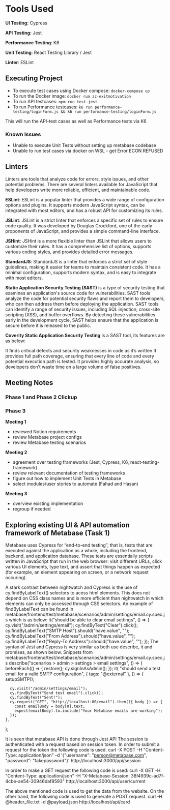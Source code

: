 # Tools Used

**UI Testing:** Cypress

**API Testing:** Jest

**Performance Testing**: K6

**Unit Testing**: React Testing Library / Jest

**Linter**: ESLint

## Executing Project

- To execute test cases using Docker compose: `docker-compose up`
- To run the Docker image: `docker run zz-exitmotivation`
- To run API testcases: `npm run test-jest`
- To run Performance testcases: `k6 run performance-testing/loginForm.js && k6 run performance-testing/loginForm.js` 

This will run the API-test cases as well as Performance tests via K6

### Known Issues
- Unable to execute Unit Tests without setting up metabase codebase
- Unable to run test cases via docker on WSL - get Error ECON REFUSED 


## Linters

Linters are tools that analyze code for errors, style issues, and other potential problems. There are several linters available for JavaScript that help developers write more reliable, efficient, and maintainable code.

**ESLint**: ESLint is a popular linter that provides a wide range of configuration options and plugins. It supports modern JavaScript syntax, can be integrated with most editors, and has a robust API for customizing its rules.

**JSLint**: JSLint is a strict linter that enforces a specific set of rules to ensure code quality. It was developed by Douglas Crockford, one of the early proponents of JavaScript, and provides a simple command-line interface.

**JSHint**: JSHint is a more flexible linter than JSLint that allows users to customize their rules. It has a comprehensive list of options, supports various coding styles, and provides detailed error messages.

**StandardJS**: StandardJS is a linter that enforces a strict set of style guidelines, making it easier for teams to maintain consistent code. It has a minimal configuration, supports modern syntax, and is easy to integrate with most editors.

**Static Application Security Testing (SAST)** is a type of security testing that examines an application's source code for vulnerabilities. SAST tools analyze the code for potential security flaws and report them to developers, who can then address them before deploying the application. SAST tools can identify a range of security issues, including SQL injection, cross-site scripting (XSS), and buffer overflows. By detecting these vulnerabilities early in the development cycle, SAST helps ensure that the application is secure before it is released to the public.

**Coverity Static Application Security Testing** is a SAST tool, its features are as below:

It finds critical defects and security weaknesses in code as it’s written
It provides full path coverage, ensuring that every line of code and every potential execution path is tested.
It provides highly accurate analysis, so developers don’t waste time on a large volume of false positives.


## Meeting Notes

### Phase 1 and Phase 2 Clickup

### Phase 3

**Meeting 1**
- reviewed Notion requirements
- review Metabase project configs
- review Metabase testing scenarios

**Meeting 2**
- agreement over testing frameworks (Jest, Cypress, K6, react-testing-framework)
- review relevant documentation of testing frameworks
- figure out how to implement Unit Tests in Metabase
- select modules/user stories to automate (Fahad and Hasan)

**Meeting 3**
- overview existing implementation
- regroup if needed


## Exploring existing UI & API automation framework of Metabase (Task 1)

Metabase uses Cypress for “end-to-end testing”, that is, tests that are executed against the application as a whole, including the frontend, backend, and application database. These tests are essentially scripts written in JavaScript that run in the web browser: visit different URLs, click various UI elements, type text, and assert that things happen as expected (for example, an element appearing on screen, or a network request occuring).

A stark contrast between nightwatch and Cypress is the use of cy.findByLabelText() selectors to acess html elements. This does not depend on CSS class names and is more efficient than nightwatch in which elements can only be accessed through CSS selectors. An example of findByLabelText can be found in metabase/frontend/test/metabase/scenarios/admin/settings/email.cy.spec.js which is as below:
it("should be able to clear email settings", () => {
    cy.visit("/admin/settings/email");
    cy.findByText("Clear").click();
    cy.findByLabelText("SMTP Host").should("have.value", "");
    cy.findByLabelText("From Address").should("have.value", "");
    cy.findByLabelText("Reply-To Address").should("have.value", "");
  });
The syntax of Jest and Cypress is very similar as both use describe, it and promises, as shown below. Snippets from metabase/frontend/test/metabase/scenarios/admin/settings/email.cy.spec.js
describe("scenarios > admin > settings > email settings", () => {
  beforeEach(() => {
    restore();
    cy.signInAsAdmin();
  });
 it(
    "should send a test email for a valid SMTP configuration",
    { tags: "@external" },
    () => {
      setupSMTP();

      cy.visit("/admin/settings/email");
      cy.findByText("Send test email").click();
      cy.findByText("Sent!");
      cy.request("GET", "http://localhost:80/email").then(({ body }) => {
        const emailBody = body[0].text;
        expect(emailBody).to.include("Your Metabase emails are working");
      });
    },
  );

It is seen that metabase API is done through Jest API The session is authenticated with a request based on session token. In order to submit a request for the token the following code is used. curl -X POST
-H "Content-Type: application/json"
-d '{"username": "person@metabase.com", "password": "fakepassword"}'
http://localhost:3000/api/session

In order to make a GET request the following code is used: curl -X GET
-H "Content-Type: application/json"
-H "X-Metabase-Session: 38f4939c-ad7f-4cbe-ae54-30946daf8593"
http://localhost:3000/api/user/current

The above mentioned code is used to get the data from the website. On the other hand, the following code is used to generate a POST request. curl -H @header_file.txt -d @payload.json http://localhost/api/card